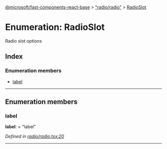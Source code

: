 [@microsoft/fast-components-react-base](../README.md) > ["radio/radio"](../modules/_radio_radio_.md) > [RadioSlot](../enums/_radio_radio_.radioslot.md)

# Enumeration: RadioSlot

Radio slot options

## Index

### Enumeration members

* [label](_radio_radio_.radioslot.md#label)

---

## Enumeration members

<a id="label"></a>

###  label

**label**:  = "label"

*Defined in [radio/radio.tsx:20](https://github.com/Microsoft/fast-dna/blob/164dd3ca/packages/fast-components-react-base/src/radio/radio.tsx#L20)*

___

